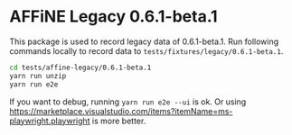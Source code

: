 # AFFiNE Legacy 0.6.1-beta.1

This package is used to record legacy data of 0.6.1-beta.1.
Run following commands locally to record data to `tests/fixtures/legacy/0.6.1-beta.1`.

```sh
cd tests/affine-legacy/0.6.1-beta.1
yarn run unzip
yarn run e2e
```

If you want to debug, running `yarn run e2e --ui` is ok. Or using https://marketplace.visualstudio.com/items?itemName=ms-playwright.playwright is more better.
